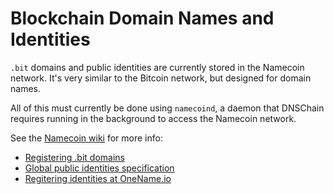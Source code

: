 # Blockchain Domain Names and Identities

`.bit` domains and public identities are currently stored in the Namecoin network. It's very similar to the Bitcoin network, but designed for domain names.

All of this must currently be done using `namecoind`, a daemon that DNSChain requires running in the background to access the Namecoin network.

See the [Namecoin wiki](https://github.com/namecoin/wiki/wiki) for more info:

- [Registering .bit domains](https://github.com/namecoin/wiki/wiki/Register-and-Configure-.bit-Domains)
- [Global public identities specification](https://github.com/namecoin/wiki/wiki/Identity)
- [Regitering identities at OneName.io](https://onename.io)
